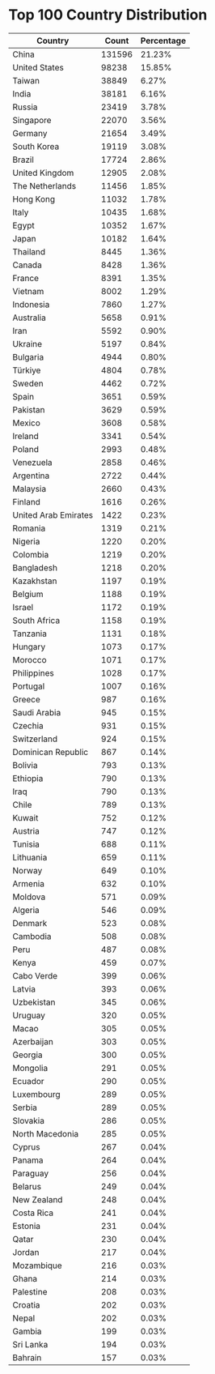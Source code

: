 # Top 100 Country Distribution
| Country | Count | Percentage |
|----|----|----|
| China | 131596 | 21.23% |
| United States | 98238 | 15.85% |
| Taiwan | 38849 | 6.27% |
| India | 38181 | 6.16% |
| Russia | 23419 | 3.78% |
| Singapore | 22070 | 3.56% |
| Germany | 21654 | 3.49% |
| South Korea | 19119 | 3.08% |
| Brazil | 17724 | 2.86% |
| United Kingdom | 12905 | 2.08% |
| The Netherlands | 11456 | 1.85% |
| Hong Kong | 11032 | 1.78% |
| Italy | 10435 | 1.68% |
| Egypt | 10352 | 1.67% |
| Japan | 10182 | 1.64% |
| Thailand | 8445 | 1.36% |
| Canada | 8428 | 1.36% |
| France | 8391 | 1.35% |
| Vietnam | 8002 | 1.29% |
| Indonesia | 7860 | 1.27% |
| Australia | 5658 | 0.91% |
| Iran | 5592 | 0.90% |
| Ukraine | 5197 | 0.84% |
| Bulgaria | 4944 | 0.80% |
| Türkiye | 4804 | 0.78% |
| Sweden | 4462 | 0.72% |
| Spain | 3651 | 0.59% |
| Pakistan | 3629 | 0.59% |
| Mexico | 3608 | 0.58% |
| Ireland | 3341 | 0.54% |
| Poland | 2993 | 0.48% |
| Venezuela | 2858 | 0.46% |
| Argentina | 2722 | 0.44% |
| Malaysia | 2660 | 0.43% |
| Finland | 1616 | 0.26% |
| United Arab Emirates | 1422 | 0.23% |
| Romania | 1319 | 0.21% |
| Nigeria | 1220 | 0.20% |
| Colombia | 1219 | 0.20% |
| Bangladesh | 1218 | 0.20% |
| Kazakhstan | 1197 | 0.19% |
| Belgium | 1188 | 0.19% |
| Israel | 1172 | 0.19% |
| South Africa | 1158 | 0.19% |
| Tanzania | 1131 | 0.18% |
| Hungary | 1073 | 0.17% |
| Morocco | 1071 | 0.17% |
| Philippines | 1028 | 0.17% |
| Portugal | 1007 | 0.16% |
| Greece | 987 | 0.16% |
| Saudi Arabia | 945 | 0.15% |
| Czechia | 931 | 0.15% |
| Switzerland | 924 | 0.15% |
| Dominican Republic | 867 | 0.14% |
| Bolivia | 793 | 0.13% |
| Ethiopia | 790 | 0.13% |
| Iraq | 790 | 0.13% |
| Chile | 789 | 0.13% |
| Kuwait | 752 | 0.12% |
| Austria | 747 | 0.12% |
| Tunisia | 688 | 0.11% |
| Lithuania | 659 | 0.11% |
| Norway | 649 | 0.10% |
| Armenia | 632 | 0.10% |
| Moldova | 571 | 0.09% |
| Algeria | 546 | 0.09% |
| Denmark | 523 | 0.08% |
| Cambodia | 508 | 0.08% |
| Peru | 487 | 0.08% |
| Kenya | 459 | 0.07% |
| Cabo Verde | 399 | 0.06% |
| Latvia | 393 | 0.06% |
| Uzbekistan | 345 | 0.06% |
| Uruguay | 320 | 0.05% |
| Macao | 305 | 0.05% |
| Azerbaijan | 303 | 0.05% |
| Georgia | 300 | 0.05% |
| Mongolia | 291 | 0.05% |
| Ecuador | 290 | 0.05% |
| Luxembourg | 289 | 0.05% |
| Serbia | 289 | 0.05% |
| Slovakia | 286 | 0.05% |
| North Macedonia | 285 | 0.05% |
| Cyprus | 267 | 0.04% |
| Panama | 264 | 0.04% |
| Paraguay | 256 | 0.04% |
| Belarus | 249 | 0.04% |
| New Zealand | 248 | 0.04% |
| Costa Rica | 241 | 0.04% |
| Estonia | 231 | 0.04% |
| Qatar | 230 | 0.04% |
| Jordan | 217 | 0.04% |
| Mozambique | 216 | 0.03% |
| Ghana | 214 | 0.03% |
| Palestine | 208 | 0.03% |
| Croatia | 202 | 0.03% |
| Nepal | 202 | 0.03% |
| Gambia | 199 | 0.03% |
| Sri Lanka | 194 | 0.03% |
| Bahrain | 157 | 0.03% |
